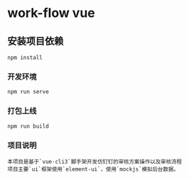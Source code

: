 # work-flow vue

## 安装项目依赖
```
npm install
```

### 开发环境
```
npm run serve
```

### 打包上线
```
npm run build
```

### 项目说明
```
本项目是基于`vue-cli3`脚手架开发仿钉钉的审核方案操作以及审核流程
项目主要`ui`框架使用`element-ui`，使用`mockjs`模拟后台数据。
```
